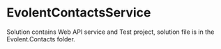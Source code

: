 # EvolentContactsService
Solution contains Web API service and Test project, solution file is in the Evolent.Contacts folder.
